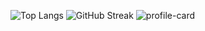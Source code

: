 ![Top Langs](https://github-readme-stats.vercel.app/api/top-langs/?username=Poorna-Raj&layout=compact&theme=tokyonight)
![GitHub Streak](https://streak-stats.demolab.com?user=Poorna-Raj&theme=tokyonight&hide_border=true)
![profile-card](https://pixel-profile.vercel.app/api/github-stats?username=Poorna-Raj&theme=road_trip&pixelate_avatar=false)

<!--
**Poorna-Raj/Poorna-Raj** is a ✨ _special_ ✨ repository because its `README.md` (this file) appears on your GitHub profile.

Here are some ideas to get you started:

- 🔭 I’m currently working on ...
- 🌱 I’m currently learning ...
- 👯 I’m looking to collaborate on ...
- 🤔 I’m looking for help with ...
- 💬 Ask me about ...
- 📫 How to reach me: ...
- 😄 Pronouns: ...
- ⚡ Fun fact: ...
-->
